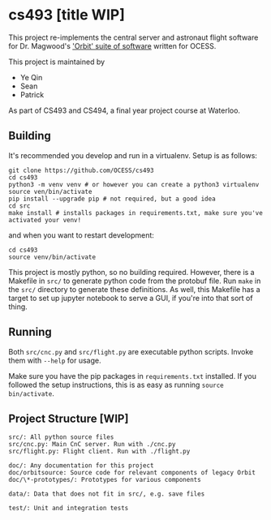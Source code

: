 # cs493 [title WIP]

This project re-implements the central server and astronaut flight software for
Dr. Magwood's
['Orbit' suite of software](http://www.wiki.spacesim.org/index.php/Orbit)
written for OCESS.

This project is maintained by
- Ye Qin
- Sean
- Patrick

As part of CS493 and CS494, a final year project course at Waterloo.

## Building

It's recommended you develop and run in a virtualenv. Setup is as follows:

```
git clone https://github.com/OCESS/cs493
cd cs493
python3 -m venv venv # or however you can create a python3 virtualenv
source ven/bin/activate
pip install --upgrade pip # not required, but a good idea
cd src
make install # installs packages in requirements.txt, make sure you've activated your venv!
```

and when you want to restart development:

```
cd cs493
source venv/bin/activate
```

This project is mostly python, so no building required. However, there is a
Makefile in `src/` to generate python code from the protobuf file. Run `make`
in the `src/` directory to generate these definitions. As well, this Makefile
has a target to set up jupyter notebook to serve a GUI, if you're into that
sort of thing.

## Running

Both `src/cnc.py` and `src/flight.py` are executable python scripts. Invoke them
with `--help` for usage.

Make sure you have the pip packages in `requirements.txt` installed. If you
followed the setup instructions, this is as easy as running
`source bin/activate`.

## Project Structure [WIP]

```
src/: All python source files
src/cnc.py: Main CnC server. Run with ./cnc.py
src/flight.py: Flight client. Run with ./flight.py

doc/: Any documentation for this project
doc/orbitsource: Source code for relevant components of legacy Orbit
doc/\*-prototypes/: Prototypes for various components

data/: Data that does not fit in src/, e.g. save files

test/: Unit and integration tests
